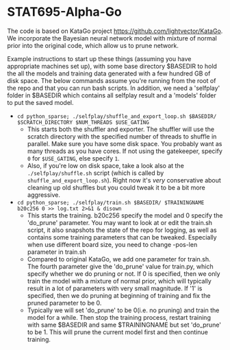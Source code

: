 # STAT695-Alpha-Go
The code is based on KataGo project https://github.com/lightvector/KataGo. We incorporate the Bayesian neural network model with mixture of normal prior into the original code, which allow us to prune network.

Example instructions to start up these things (assuming you have appropriate machines set up), with some base directory $BASEDIR to hold the all the models and training data generated with a few hundred GB of disk space. The below commands assume you're running from the root of the repo and that you can run bash scripts. In addition, we need a 'selfplay' folder in $BASEDIR which contains all selfplay result and a 'models' folder to put the saved model.
   * `cd python_sparse; ./selfplay/shuffle_and_export_loop.sh $BASEDIR/ $SCRATCH_DIRECTORY $NUM_THREADS $USE_GATING`
     * This starts both the shuffler and exporter. The shuffler will use the scratch directory with the specified number of threads to shuffle in parallel. Make sure you have some disk space. You probably want as many threads as you have cores. If not using the gatekeeper, specify `0` for `$USE_GATING`, else specify `1`.
     * Also, if you're low on disk space, take a look also at the `./selfplay/shuffle.sh` script (which is called by `shuffle_and_export_loop.sh`). Right now it's *very* conservative about cleaning up old shuffles but you could tweak it to be a bit more aggressive.
   * `cd python_sparse; ./selfplay/train.sh $BASEDIR/ $TRAININGNAME b20c256 0 >> log.txt 2>&1 & disown`
     * This starts the training. b20c256 specify the model and 0 specify the 'do_prune' parameter. You may want to look at or edit the train.sh script, it also snapshots the state of the repo for logging, as well as contains some training parameters that can be tweaked. Especially when use different board size, you need to change -pos-len parameter in train.sh
     * Compared to original KataGo, we add one parameter for train.sh. The fourth parameter give the 'do_prune' value for train.py, which specify whether we do pruning or not. If 0 is specified, then we only train the model with a mixture of normal prior, which will typically result in a lot of parameters with very small magnitude. If '1' is specified, then we do pruning at beginning of training and fix the pruned parameter to be 0.
     * Typically we will set 'do_prune' to be 0(i.e. no pruning) and train the model for a while. Then stop the training process, restart training with same $BASEDIR and same $TRAININGNAME but set 'do_prune' to be 1. This will prune the current model first and then continue training. 
